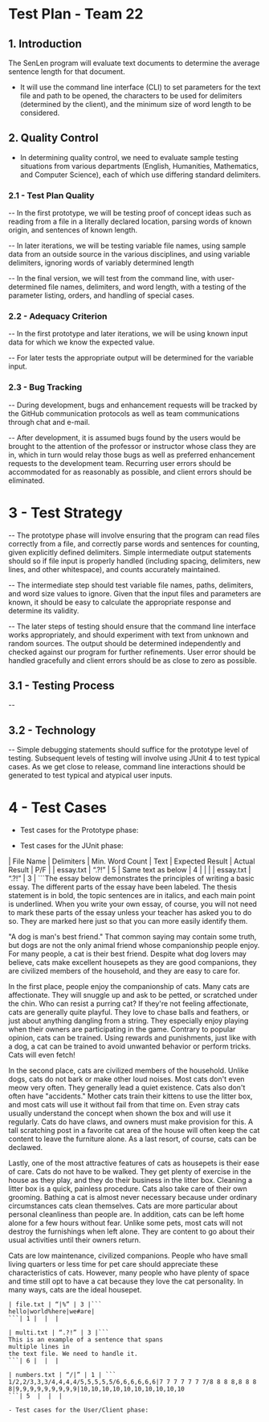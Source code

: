 # Test Plan - Team 22

## 1. Introduction

The SenLen program will evaluate text documents to determine the average sentence length for that document.  

- It will use the command line interface (CLI) to set parameters for the text file and path to be opened, the characters to be used for delimiters (determined by the client), and the minimum size of word length to be considered.

## 2. Quality Control

- In determining quality control, we need to evaluate sample testing situations from various departments (English, Humanities, Mathematics, and Computer Science), each of which use differing standard delimiters.

### 2.1 - Test Plan Quality

-- In the first prototype, we will be testing proof of concept ideas such as reading from a file in a literally declared location, parsing words of known origin, and sentences of known length.  

-- In later iterations, we will be testing variable file names, using sample data from an outside source in the various disciplines, and using variable delimiters, ignoring words of variably determined length

-- In the final version, we will test from the command line, with user-determined file names, delimiters, and word length, with a testing of the parameter listing, orders, and handling of special cases.

### 2.2 - Adequacy Criterion

-- In the first prototype and later iterations, we will be using known input data for which we know the expected value.  

-- For later tests the appropriate output will be determined for the variable input.

### 2.3 - Bug Tracking

-- During development, bugs and enhancement requests will be tracked by the GitHub communication protocols as well as team communications through chat and e-mail.

-- After development, it is assumed bugs found by the users would be brought to the attention of the professor or instructor whose class they are in, which in turn would relay those bugs as well as preferred enhancement requests to the development team.  Recurring user errors should be accommodated for as reasonably as possible, and client errors should be eliminated.

# 3 - Test Strategy

-- The prototype phase will involve ensuring that the program can read files correctly from a file, and correctly parse words and sentences for counting, given explicitly defined delimiters.  Simple intermediate output statements should so if file input is properly handled (including spacing, delimiters, new lines, and other whitespace), and counts accurately maintained.

-- The intermediate step should test variable file names, paths, delimiters, and word size values to ignore.  Given that the input files and parameters are known, it should be easy to calculate the appropriate response and determine its validity.

-- The later steps of testing should ensure that the command line interface works appropriately, and should experiment with text from unknown and random sources.  The output should be determined independently and checked against our program for further refinements.  User error should be handled gracefully and client errors should be as close to zero as possible.

## 3.1 - Testing Process

-- 

## 3.2 - Technology

-- Simple debugging statements should suffice for the prototype level of testing.  Subsequent levels of testing will involve using JUnit 4 to test typical cases.  As we get close to release, command line interactions should be generated to test typical and atypical user inputs.

# 4 - Test Cases

- Test cases for the Prototype phase:

- Test cases for the JUnit phase:

| File Name | Delimiters | Min. Word Count | Text | Expected Result | Actual Result | P/F |
| essay.txt | “.?!” | 5 | Same text as below | 4  |  |  |
| essay.txt | “.?!” | 3 | ```The essay below demonstrates the principles of writing a basic essay. The
different parts of the essay have been labeled. The thesis statement is in bold,
the topic sentences are in italics, and each main point is underlined. When you
write your own essay, of course, you will not need to mark these parts of the
essay unless your teacher has asked you to do so. They are marked here just so
that you can more easily identify them.

"A dog is man's best friend." That common saying may contain some truth, but
dogs are not the only animal friend whose companionship people enjoy. For many
people, a cat is their best friend. Despite what dog lovers may believe, cats
make excellent housepets as they are good companions, they are civilized members
of the household, and they are easy to care for.

In the first place, people enjoy the companionship of cats. Many cats are
affectionate. They will snuggle up and ask to be petted, or scratched under the
chin. Who can resist a purring cat? If they're not feeling affectionate, cats
are generally quite playful. They love to chase balls and feathers, or just
about anything dangling from a string. They especially enjoy playing when their
owners are participating in the game. Contrary to popular opinion, cats can be
trained. Using rewards and punishments, just like with a dog, a cat can be
trained to avoid unwanted behavior or perform tricks. Cats will even fetch!

In the second place, cats are civilized members of the household. Unlike dogs,
cats do not bark or make other loud noises. Most cats don't even meow very
often. They generally lead a quiet existence. Cats also don't often have
"accidents." Mother cats train their kittens to use the litter box, and most
cats will use it without fail from that time on. Even stray cats usually
understand the concept when shown the box and will use it regularly. Cats do
have claws, and owners must make provision for this. A tall scratching post in a
favorite cat area of the house will often keep the cat content to leave the
furniture alone. As a last resort, of course, cats can be declawed.

Lastly, one of the most attractive features of cats as housepets is their ease
of care. Cats do not have to be walked. They get plenty of exercise in the house
as they play, and they do their business in the litter box. Cleaning a litter
box is a quick, painless procedure. Cats also take care of their own grooming.
Bathing a cat is almost never necessary because under ordinary circumstances
cats clean themselves. Cats are more particular about personal cleanliness than
people are. In addition, cats can be left home alone for a few hours without
fear. Unlike some pets, most cats will not destroy the furnishings when left
alone. They are content to go about their usual activities until their owners
return.

Cats are low maintenance, civilized companions. People who have small living
quarters or less time for pet care should appreciate these characteristics of
cats. However, many people who have plenty of space and time still opt to have a
cat because they love the cat personality. In many ways, cats are the ideal
housepet.
```| 10 |  |  |
| file.txt | “|%” | 3 |```
hello|world%here|we#are| 
```| 1 |  |  |

| multi.txt | “.?!” | 3 |```
This is an example of a sentence that spans
multiple lines in
the text file. We need to handle it.
```| 6 |  |  |

| numbers.txt | “/|” | 1 | ```
1/2,2/3,3,3/4,4,4,4/5,5,5,5,5/6,6,6,6,6,6|7 7 7 7 7 7 7/8 8 8 8,8 8 8 8|9,9,9,9,9,9,9,9,9|10,10,10,10,10,10,10,10,10,10
```| 5  |  |  |

- Test cases for the User/Client phase:

